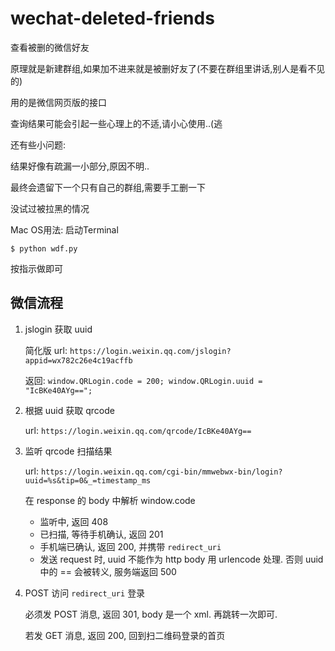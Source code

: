 # wechat-deleted-friends
查看被删的微信好友

原理就是新建群组,如果加不进来就是被删好友了(不要在群组里讲话,别人是看不见的)

用的是微信网页版的接口

查询结果可能会引起一些心理上的不适,请小心使用..(逃

还有些小问题:

结果好像有疏漏一小部分,原因不明..

最终会遗留下一个只有自己的群组,需要手工删一下

没试过被拉黑的情况

Mac OS用法:
启动Terminal

`$ python wdf.py`

按指示做即可


## 微信流程

1. jslogin 获取 uuid

    简化版 url: `https://login.weixin.qq.com/jslogin?appid=wx782c26e4c19acffb`

    返回: `window.QRLogin.code = 200; window.QRLogin.uuid = "IcBKe40AYg==";`

2. 根据 uuid 获取 qrcode

    url: `https://login.weixin.qq.com/qrcode/IcBKe40AYg==`

3. 监听 qrcode 扫描结果

    url: `https://login.weixin.qq.com/cgi-bin/mmwebwx-bin/login?uuid=%s&tip=0&_=timestamp_ms`

    在 response 的 body 中解析 window.code

    - 监听中, 返回 408
    - 已扫描, 等待手机确认, 返回 201
    - 手机端已确认, 返回 200, 并携带 `redirect_uri`
    - 发送 request 时, uuid 不能作为 http body 用 urlencode 处理. 否则 uuid 中的 == 会被转义, 服务端返回 500

4. POST 访问 `redirect_uri` 登录

    必须发 POST 消息, 返回 301, body 是一个 xml. 再跳转一次即可.

    若发 GET 消息, 返回 200, 回到扫二维码登录的首页
